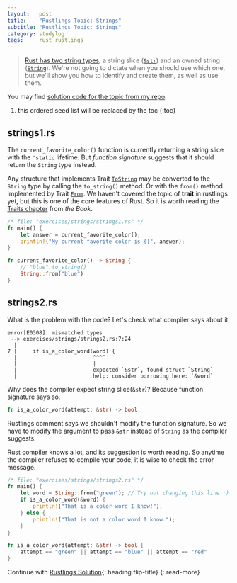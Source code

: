```yaml
---
layout:   post
title:    "Rustlings Topic: Strings"
subtitle: "Rustlings Topic: Strings"
category: studylog
tags:     rust rustlings
---
```


> [Rust has two string types], a string slice ([`&str`]) and an owned string ([`String`]). We're not going to
> dictate when you should use which one, but we'll show you how to identify and create them, as well as use them.

You may find [solution code for the topic from my repo].

[Rust has two string types]: https://doc.rust-lang.org/book/ch08-02-strings.html
[`&str`]: https://doc.rust-lang.org/std/primitive.str.html
[`String`]: https://doc.rust-lang.org/std/string/struct.String.html
[solution code for the topic from my repo]: https://github.com/LazyRen/rustlings-solution/tree/main/exercises/strings

<!--more-->

1. this ordered seed list will be replaced by the toc
{:toc}

## strings1.rs

The `current_favorite_color()` function is currently returning a string slice with the `'static`
lifetime. But *function signature* suggests that it should return the `String` type instead.

Any structure that implements Trait [`ToString`] may be converted to the `String` type by calling the `to_string()` method.
Or with the `from()` method implemented by Trait [`From`]. We haven't covered the topic of **trait** in rustlings yet,
but this is one of the core features of Rust. So it is worth reading the [Traits chapter] from *the Book*.

```rust
/* file: "exercises/strings/strings1.rs" */
fn main() {
    let answer = current_favorite_color();
    println!("My current favorite color is {}", answer);
}

fn current_favorite_color() -> String {
    // "blue".to_string()
    String::from("blue")
}
```

[`ToString`]: https://doc.rust-lang.org/std/string/trait.ToString.html#tymethod.to_string
[`From`]: https://doc.rust-lang.org/std/convert/trait.From.html#tymethod.from
[Traits chapter]: https://doc.rust-lang.org/book/ch10-02-traits.html

## strings2.rs

What is the problem with the code? Let's check what compiler says about it.

```shell
error[E0308]: mismatched types
 --> exercises/strings/strings2.rs:7:24
  |
7 |     if is_a_color_word(word) {
  |                        ^^^^
  |                        |
  |                        expected `&str`, found struct `String`
  |                        help: consider borrowing here: `&word`
```

Why does the compiler expect string slice(`&str`)? Because function signature says so.

```rust
fn is_a_color_word(attempt: &str) -> bool
```

Rustlings comment says we shouldn't modify the function signature. So we have to modify the argument to pass `&str` instead of
`String` as the compiler suggests.

Rust compiler knows a lot, and its suggestion is worth reading. So anytime the compiler refuses to compile your code,
it is wise to check the error message.

```rust
/* file: "exercises/strings/strings2.rs" */
fn main() {
    let word = String::from("green"); // Try not changing this line :)
    if is_a_color_word(&word) {
        println!("That is a color word I know!");
    } else {
        println!("That is not a color word I know.");
    }
}

fn is_a_color_word(attempt: &str) -> bool {
    attempt == "green" || attempt == "blue" || attempt == "red"
}
```

Continue with [Rustlings Solution](rustlings){:.heading.flip-title}
{:.read-more}
